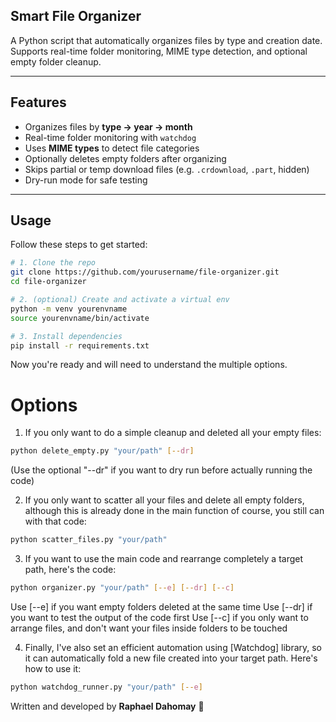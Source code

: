 ## Smart File Organizer

A Python script that automatically organizes files by type and creation date. Supports real-time folder monitoring, MIME type detection, and optional empty folder cleanup.

---

## Features

- Organizes files by **type → year → month**
- Real-time folder monitoring with `watchdog`
- Uses **MIME types** to detect file categories
- Optionally deletes empty folders after organizing
- Skips partial or temp download files (e.g. `.crdownload`, `.part`, hidden)
- Dry-run mode for safe testing

---

## Usage

Follow these steps to get started:

```bash
# 1. Clone the repo
git clone https://github.com/yourusername/file-organizer.git
cd file-organizer

# 2. (optional) Create and activate a virtual env
python -m venv yourenvname
source yourenvname/bin/activate

# 3. Install dependencies
pip install -r requirements.txt

```

Now you're ready and will need to understand the multiple options.

# Options

1. If you only want to do a simple cleanup and deleted all your empty files:

```bash
python delete_empty.py "your/path" [--dr]
```

(Use the optional "--dr" if you want to dry run before actually running the code)


2. If you only want to scatter all your files and delete all empty folders, although this is already done in the main function of course, you still can with that code:

```bash 
python scatter_files.py "your/path" 
```

3. If you want to use the main code and rearrange completely a target path, here's the code:

```bash
python organizer.py "your/path" [--e] [--dr] [--c]
``` 

Use [--e] if you want empty folders deleted at the same time
Use [--dr] if you want to test the output of the code first
Use [--c] if you only want to arrange files, and don't want your files inside folders to be touched


4. Finally, I've also set an efficient automation using [Watchdog] library, so it can automatically fold a new file created into your target path. Here's how to use it:

```bash
python watchdog_runner.py "your/path" [--e]
```

Written and developed by **Raphael Dahomay** 🥷

